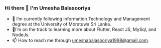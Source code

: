 ### Hi there 👋 I'm Umesha Balasooriya


- 🔭 I’m currently following Information Technology and Management degree at the University of Moratuwa Sri Lanka.
- 🤔I’m on the track to learning more about Flutter, React JS, MySql, and NodeJs.
- 📫 How to reach me through umeshabalasooriya1998@gmail.com.

